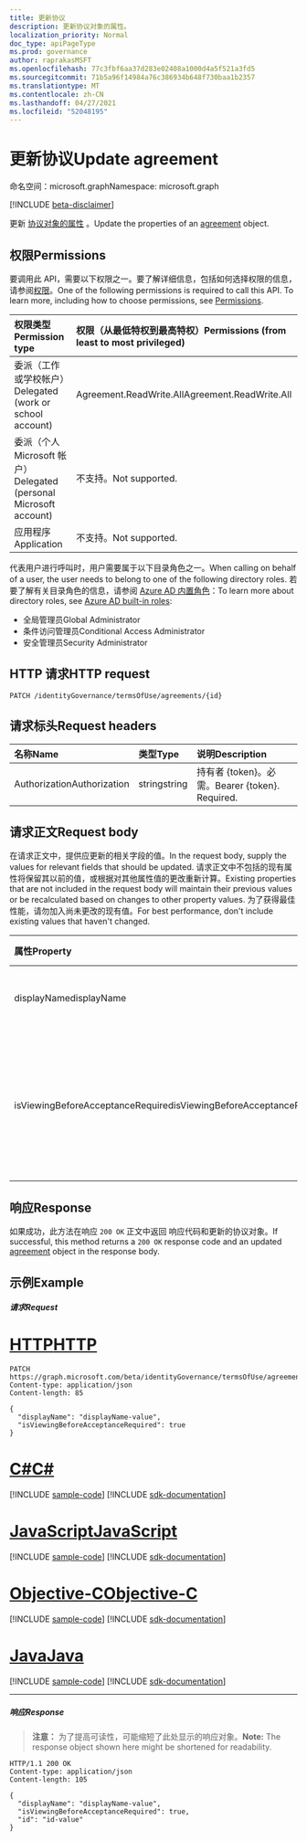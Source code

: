 ```yaml
---
title: 更新协议
description: 更新协议对象的属性。
localization_priority: Normal
doc_type: apiPageType
ms.prod: governance
author: raprakasMSFT
ms.openlocfilehash: 77c3fbf6aa37d283e02408a1000d4a5f521a3fd5
ms.sourcegitcommit: 71b5a96f14984a76c386934b648f730baa1b2357
ms.translationtype: MT
ms.contentlocale: zh-CN
ms.lasthandoff: 04/27/2021
ms.locfileid: "52048195"
---
```

# <a name="update-agreement"></a><span data-ttu-id="9cc13-103">更新协议</span><span class="sxs-lookup"><span data-stu-id="9cc13-103">Update agreement</span></span>

<span data-ttu-id="9cc13-104">命名空间：microsoft.graph</span><span class="sxs-lookup"><span data-stu-id="9cc13-104">Namespace: microsoft.graph</span></span>

[!INCLUDE [beta-disclaimer](../../includes/beta-disclaimer.md)]

<span data-ttu-id="9cc13-105">更新 [协议对象的属性](../resources/agreement.md) 。</span><span class="sxs-lookup"><span data-stu-id="9cc13-105">Update the properties of an [agreement](../resources/agreement.md) object.</span></span>
## <a name="permissions"></a><span data-ttu-id="9cc13-106">权限</span><span class="sxs-lookup"><span data-stu-id="9cc13-106">Permissions</span></span>
<span data-ttu-id="9cc13-p101">要调用此 API，需要以下权限之一。要了解详细信息，包括如何选择权限的信息，请参阅[权限](/graph/permissions-reference)。</span><span class="sxs-lookup"><span data-stu-id="9cc13-p101">One of the following permissions is required to call this API. To learn more, including how to choose permissions, see [Permissions](/graph/permissions-reference).</span></span>

|<span data-ttu-id="9cc13-109">权限类型</span><span class="sxs-lookup"><span data-stu-id="9cc13-109">Permission type</span></span>                        | <span data-ttu-id="9cc13-110">权限（从最低特权到最高特权）</span><span class="sxs-lookup"><span data-stu-id="9cc13-110">Permissions (from least to most privileged)</span></span>              |
|:--------------------------------------|:---------------------------------------------------------|
|<span data-ttu-id="9cc13-111">委派（工作或学校帐户）</span><span class="sxs-lookup"><span data-stu-id="9cc13-111">Delegated (work or school account)</span></span>     | <span data-ttu-id="9cc13-112">Agreement.ReadWrite.All</span><span class="sxs-lookup"><span data-stu-id="9cc13-112">Agreement.ReadWrite.All</span></span> |
|<span data-ttu-id="9cc13-113">委派（个人 Microsoft 帐户）</span><span class="sxs-lookup"><span data-stu-id="9cc13-113">Delegated (personal Microsoft account)</span></span> | <span data-ttu-id="9cc13-114">不支持。</span><span class="sxs-lookup"><span data-stu-id="9cc13-114">Not supported.</span></span> |
|<span data-ttu-id="9cc13-115">应用程序</span><span class="sxs-lookup"><span data-stu-id="9cc13-115">Application</span></span>                            | <span data-ttu-id="9cc13-116">不支持。</span><span class="sxs-lookup"><span data-stu-id="9cc13-116">Not supported.</span></span> |

<span data-ttu-id="9cc13-117">代表用户进行呼叫时，用户需要属于以下目录角色之一。</span><span class="sxs-lookup"><span data-stu-id="9cc13-117">When calling on behalf of a user, the user needs to belong to one of the following directory roles.</span></span> <span data-ttu-id="9cc13-118">若要了解有关目录角色的信息，请参阅 [Azure AD 内置角色](/azure/active-directory/roles/permissions-reference)：</span><span class="sxs-lookup"><span data-stu-id="9cc13-118">To learn more about directory roles, see [Azure AD built-in roles](/azure/active-directory/roles/permissions-reference):</span></span>
+ <span data-ttu-id="9cc13-119">全局管理员</span><span class="sxs-lookup"><span data-stu-id="9cc13-119">Global Administrator</span></span>
+ <span data-ttu-id="9cc13-120">条件访问管理员</span><span class="sxs-lookup"><span data-stu-id="9cc13-120">Conditional Access Administrator</span></span>
+ <span data-ttu-id="9cc13-121">安全管理员</span><span class="sxs-lookup"><span data-stu-id="9cc13-121">Security Administrator</span></span>

## <a name="http-request"></a><span data-ttu-id="9cc13-122">HTTP 请求</span><span class="sxs-lookup"><span data-stu-id="9cc13-122">HTTP request</span></span>
<!-- { "blockType": "ignored" } -->
```http
PATCH /identityGovernance/termsOfUse/agreements/{id}
```
## <a name="request-headers"></a><span data-ttu-id="9cc13-123">请求标头</span><span class="sxs-lookup"><span data-stu-id="9cc13-123">Request headers</span></span>
| <span data-ttu-id="9cc13-124">名称</span><span class="sxs-lookup"><span data-stu-id="9cc13-124">Name</span></span>         | <span data-ttu-id="9cc13-125">类型</span><span class="sxs-lookup"><span data-stu-id="9cc13-125">Type</span></span>        | <span data-ttu-id="9cc13-126">说明</span><span class="sxs-lookup"><span data-stu-id="9cc13-126">Description</span></span> |
|:-------------|:------------|:------------|
| <span data-ttu-id="9cc13-127">Authorization</span><span class="sxs-lookup"><span data-stu-id="9cc13-127">Authorization</span></span> | <span data-ttu-id="9cc13-128">string</span><span class="sxs-lookup"><span data-stu-id="9cc13-128">string</span></span> | <span data-ttu-id="9cc13-p103">持有者 \{token\}。必需。</span><span class="sxs-lookup"><span data-stu-id="9cc13-p103">Bearer \{token\}. Required.</span></span> |

## <a name="request-body"></a><span data-ttu-id="9cc13-131">请求正文</span><span class="sxs-lookup"><span data-stu-id="9cc13-131">Request body</span></span>
<span data-ttu-id="9cc13-132">在请求正文中，提供应更新的相关字段的值。</span><span class="sxs-lookup"><span data-stu-id="9cc13-132">In the request body, supply the values for relevant fields that should be updated.</span></span> <span data-ttu-id="9cc13-133">请求正文中不包括的现有属性将保留其以前的值，或根据对其他属性值的更改重新计算。</span><span class="sxs-lookup"><span data-stu-id="9cc13-133">Existing properties that are not included in the request body will maintain their previous values or be recalculated based on changes to other property values.</span></span> <span data-ttu-id="9cc13-134">为了获得最佳性能，请勿加入尚未更改的现有值。</span><span class="sxs-lookup"><span data-stu-id="9cc13-134">For best performance, don't include existing values that haven't changed.</span></span>

| <span data-ttu-id="9cc13-135">属性</span><span class="sxs-lookup"><span data-stu-id="9cc13-135">Property</span></span>     | <span data-ttu-id="9cc13-136">类型</span><span class="sxs-lookup"><span data-stu-id="9cc13-136">Type</span></span>        | <span data-ttu-id="9cc13-137">说明</span><span class="sxs-lookup"><span data-stu-id="9cc13-137">Description</span></span> |
|:-------------|:------------|:------------|
|<span data-ttu-id="9cc13-138">displayName</span><span class="sxs-lookup"><span data-stu-id="9cc13-138">displayName</span></span>|<span data-ttu-id="9cc13-139">String</span><span class="sxs-lookup"><span data-stu-id="9cc13-139">String</span></span>|<span data-ttu-id="9cc13-140">协议的显示名称。</span><span class="sxs-lookup"><span data-stu-id="9cc13-140">Display name of the agreement.</span></span>|
|<span data-ttu-id="9cc13-141">isViewingBeforeAcceptanceRequired</span><span class="sxs-lookup"><span data-stu-id="9cc13-141">isViewingBeforeAcceptanceRequired</span></span>|<span data-ttu-id="9cc13-142">布尔值</span><span class="sxs-lookup"><span data-stu-id="9cc13-142">Boolean</span></span>|<span data-ttu-id="9cc13-143">用户是否必须展开和查看协议才能接受。</span><span class="sxs-lookup"><span data-stu-id="9cc13-143">Whether the user has to expand and view the agreement before accepting.</span></span>|

## <a name="response"></a><span data-ttu-id="9cc13-144">响应</span><span class="sxs-lookup"><span data-stu-id="9cc13-144">Response</span></span>
<span data-ttu-id="9cc13-145">如果成功，此方法在响应 `200 OK` 正文中返回 响应代码[](../resources/agreement.md)和更新的协议对象。</span><span class="sxs-lookup"><span data-stu-id="9cc13-145">If successful, this method returns a `200 OK` response code and an updated [agreement](../resources/agreement.md) object in the response body.</span></span>
## <a name="example"></a><span data-ttu-id="9cc13-146">示例</span><span class="sxs-lookup"><span data-stu-id="9cc13-146">Example</span></span>
##### <a name="request"></a><span data-ttu-id="9cc13-147">请求</span><span class="sxs-lookup"><span data-stu-id="9cc13-147">Request</span></span>


# <a name="http"></a>[<span data-ttu-id="9cc13-148">HTTP</span><span class="sxs-lookup"><span data-stu-id="9cc13-148">HTTP</span></span>](#tab/http)
<!-- {
  "blockType": "request",
  "name": "update_agreement"
}-->
```http
PATCH https://graph.microsoft.com/beta/identityGovernance/termsOfUse/agreements/{id}
Content-type: application/json
Content-length: 85

{
  "displayName": "displayName-value",
  "isViewingBeforeAcceptanceRequired": true
}
```
# <a name="c"></a>[<span data-ttu-id="9cc13-149">C#</span><span class="sxs-lookup"><span data-stu-id="9cc13-149">C#</span></span>](#tab/csharp)
[!INCLUDE [sample-code](../includes/snippets/csharp/update-agreement-csharp-snippets.md)]
[!INCLUDE [sdk-documentation](../includes/snippets/snippets-sdk-documentation-link.md)]

# <a name="javascript"></a>[<span data-ttu-id="9cc13-150">JavaScript</span><span class="sxs-lookup"><span data-stu-id="9cc13-150">JavaScript</span></span>](#tab/javascript)
[!INCLUDE [sample-code](../includes/snippets/javascript/update-agreement-javascript-snippets.md)]
[!INCLUDE [sdk-documentation](../includes/snippets/snippets-sdk-documentation-link.md)]

# <a name="objective-c"></a>[<span data-ttu-id="9cc13-151">Objective-C</span><span class="sxs-lookup"><span data-stu-id="9cc13-151">Objective-C</span></span>](#tab/objc)
[!INCLUDE [sample-code](../includes/snippets/objc/update-agreement-objc-snippets.md)]
[!INCLUDE [sdk-documentation](../includes/snippets/snippets-sdk-documentation-link.md)]

# <a name="java"></a>[<span data-ttu-id="9cc13-152">Java</span><span class="sxs-lookup"><span data-stu-id="9cc13-152">Java</span></span>](#tab/java)
[!INCLUDE [sample-code](../includes/snippets/java/update-agreement-java-snippets.md)]
[!INCLUDE [sdk-documentation](../includes/snippets/snippets-sdk-documentation-link.md)]

---


##### <a name="response"></a><span data-ttu-id="9cc13-153">响应</span><span class="sxs-lookup"><span data-stu-id="9cc13-153">Response</span></span>
><span data-ttu-id="9cc13-154">**注意：** 为了提高可读性，可能缩短了此处显示的响应对象。</span><span class="sxs-lookup"><span data-stu-id="9cc13-154">**Note:** The response object shown here might be shortened for readability.</span></span>

<!-- {
  "blockType": "response",
  "truncated": true,
  "@odata.type": "microsoft.graph.agreement"
} -->
```http
HTTP/1.1 200 OK
Content-type: application/json
Content-length: 105

{
  "displayName": "displayName-value",
  "isViewingBeforeAcceptanceRequired": true,
  "id": "id-value"
}
```

<!-- uuid: 8fcb5dbc-d5aa-4681-8e31-b001d5168d79
2015-10-25 14:57:30 UTC -->
<!--
{
  "type": "#page.annotation",
  "description": "Update agreement",
  "keywords": "",
  "section": "documentation",
  "tocPath": "",
  "suppressions": [
  ]
}
-->


